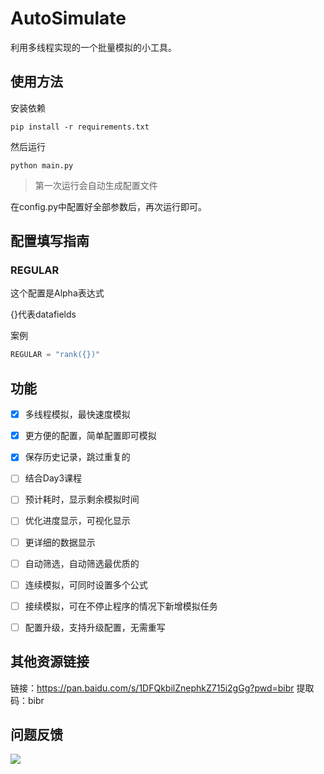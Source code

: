 # AutoSimulate

利用多线程实现的一个批量模拟的小工具。

## 使用方法

安装依赖

```shell
pip install -r requirements.txt
```

然后运行

```shell
python main.py
```

>第一次运行会自动生成配置文件

在config.py中配置好全部参数后，再次运行即可。

## 配置填写指南

### REGULAR

这个配置是Alpha表达式

{}代表datafields

案例

```python
REGULAR = "rank({})"
```

## 功能

+ [x] 多线程模拟，最快速度模拟

+ [x] 更方便的配置，简单配置即可模拟

+ [x] 保存历史记录，跳过重复的

+ [ ] 结合Day3课程

+ [ ] 预计耗时，显示剩余模拟时间

+ [ ] 优化进度显示，可视化显示

+ [ ] 更详细的数据显示

+ [ ] 自动筛选，自动筛选最优质的

+ [ ] 连续模拟，可同时设置多个公式

+ [ ] 接续模拟，可在不停止程序的情况下新增模拟任务

+ [ ] 配置升级，支持升级配置，无需重写

## 其他资源链接

链接：https://pan.baidu.com/s/1DFQkbilZnephkZ715i2gGg?pwd=bibr 
提取码：bibr 

## 问题反馈

![](https://cdn.sourcedream.cn/image/wechatInvite.jpg)